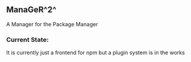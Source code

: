 ## ManaGeR^2^
A Manager for the Package Manager

### Current State:
It is currently just a frontend for npm but a plugin system is in the works
